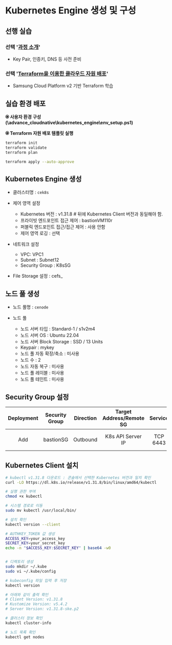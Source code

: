 # Kubernetes Engine 생성 및 구성

## 선행 실습

### 선택 '[과정 소개](https://github.com/SCPv2/ce_advance_introduction/blob/main/README.md)'

- Key Pair, 인증키, DNS 등 사전 준비

### 선택 '[Terraform을 이용한 클라우드 자원 배포](https://github.com/SCPv2/advance_iac/blob/main/terraform/README.md)'

- Samsung Cloud Platform v2 기반 Terraform 학습

## 실습 환경 배포

**&#128906; 사용자 환경 구성 (\advance_cloudnative\kubernetes_engine\env_setup.ps1)**

**&#128906; Terraform 자원 배포 템플릿 실행**

```bash
terraform init
terraform validate
terraform plan

terraform apply --auto-approve
```

## Kubernetes Engine 생성

- 클러스터명 : `cek8s`

- 제어 영역 설정
  - Kubernetes 버전 : v1.31.8  # 뒤에 Kubernetes Client 버전과 동일해야 함.
  - 프라이빗 엔드포인트 접근 제어 : bastionVM110r
  - 퍼블릭 엔드포인트 접근/접근 제어 : 사용 안함
  - 제어 영역 로깅 : 선택
  
- 네트워크 설정
  - VPC: VPC1
  - Subnet : Subnet12
  - Security Group : K8sSG

- File Storage 설정 : cefs_

## 노드 풀 생성

- 노드 풀명 : `cenode`

- 노드 풀
  - 노드 서버 타입 : Standard-1 / s1v2m4
  - 노드 서버 OS : Ubuntu 22.04
  - 노드 서버 Block Storage : SSD / 13 Units
  - Keypair : mykey
  - 노드 풀 자동 확장/축소 : 미사용
  - 노드 수 : 2
  - 노드 자동 복구 : 미사용
  - 노드 풀 레이블 : 미사용
  - 노드 풀 테인트 : 미사용

## Security Group 설정

|Deployment|Security Group|Direction|Target Address/Remote SG|Service|Description|
|:-----:|:-----:|:-----:|:-----:|:-----:|:-----|
|Add|bastionSG|Outbound|K8s API Server IP|TCP 6443|Outbound to K8s API Server|

## Kubernetes Client 설치

```bash
# kubectl v1.31.8 다운로드 : 콘솔에서 선택한 Kubernetes 버전과 일치 확인
curl -LO https://dl.k8s.io/release/v1.31.8/bin/linux/amd64/kubectl

# 실행 권한 부여
chmod +x kubectl

# 시스템 경로로 이동
sudo mv kubectl /usr/local/bin/

# 설치 확인
kubectl version --client

# AUTHKEY_TOKEN 값 생성
ACCESS_KEY=your_access_key
SECRET_KEY=your_secret_key
echo -n "$ACCESS_KEY:$SECRET_KEY" | base64 -w0


# 디렉토리 생성
sudo mkdir ~/.kube
sudo vi ~/.kube/config

# kubeconfig 파일 입력 후 저장
kubectl version

# 아래와 같이 출력 확인
# Client Version: v1.31.8
# Kustomize Version: v5.4.2
# Server Version: v1.31.8-ske.p2

# 클러스터 정보 확인
kubectl cluster-info

# 노드 목록 확인
kubectl get nodes
```
